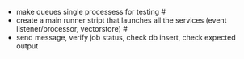 - make queues single processess for testing #
- create a main runner stript that launches all the services (event listener/processor, vectorstore) #
- send message, verify job status, check db insert, check expected output